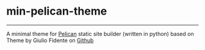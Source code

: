 # min-pelican-theme
---

A minimal theme for [Pelican](https://pages.github.com/) static site builder (written in python) based on 
Theme by Giulio Fidente on [Github](https://github.com/gfidente/pelican-svbhack) 

